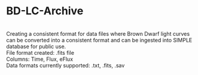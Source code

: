 # BD-LC-Archive
<br>
Creating a consistent format for data files where Brown Dwarf light curves can be converted into a consistent format and can be ingested into SIMPLE database for public use. <br>
File format created: .fits file <br>
Columns: Time, Flux, eFlux <br>
Data formats currently supported: .txt, .fits, .sav
